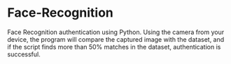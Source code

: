# Face-Recognition
Face Recognition authentication using Python. Using the camera from your device, the program will compare the captured image with the dataset, and if the script finds more than 50% matches in the dataset, authentication is successful.
